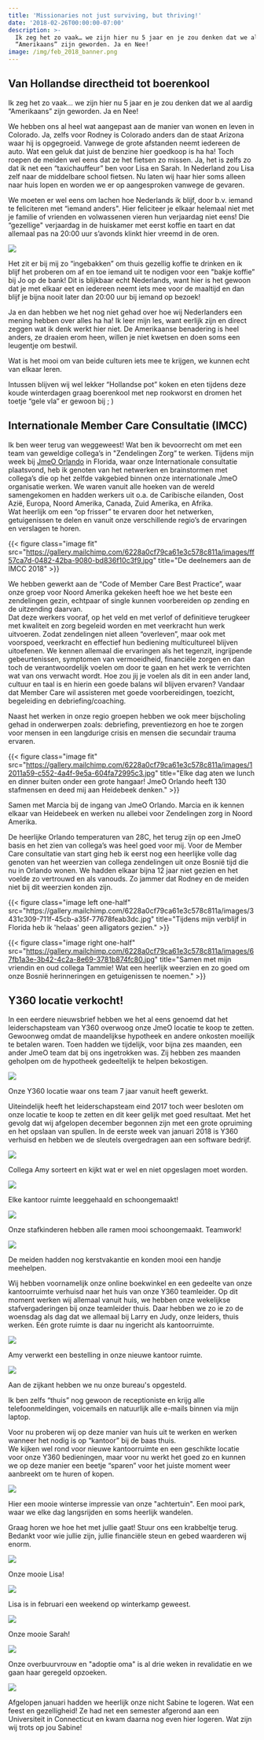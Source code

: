 ```yaml
---
title: 'Missionaries not just surviving, but thriving!'
date: '2018-02-26T00:00:00-07:00'
description: >-
  Ik zeg het zo vaak… we zijn hier nu 5 jaar en je zou denken dat we al aardig
  “Amerikaans” zijn geworden. Ja en Nee! 
image: /img/feb_2018_banner.png
---
```

Van Hollandse directheid tot boerenkool
---------------------------------------

Ik zeg het zo vaak… we zijn hier nu 5 jaar en je zou denken dat we al aardig “Amerikaans” zijn geworden. Ja en Nee!   
  
We hebben ons al heel wat aangepast aan de manier van wonen en leven in Colorado. Ja, zelfs voor Rodney is Colorado anders dan de staat Arizona waar hij is opgegroeid. Vanwege de grote afstanden neemt iedereen de auto. Wat een geluk dat juist de benzine hier goedkoop is ha ha! Toch roepen de meiden wel eens dat ze het fietsen zo missen. Ja, het is zelfs zo dat ik net een “taxichauffeur” ben voor Lisa en Sarah. In Nederland zou Lisa zelf naar de middelbare school fietsen. Nu laten wij haar hier soms alleen naar huis lopen en worden we er op aangesproken vanwege de gevaren.   
  
We moeten er wel eens om lachen hoe Nederlands ik blijf, door b.v. iemand te feliciteren met “iemand anders". Hier feliciteer je elkaar helemaal niet met je familie of vrienden en volwassenen vieren hun verjaardag niet eens! Die “gezellige" verjaardag in de huiskamer met eerst koffie en taart en dat allemaal pas na 20:00 uur s’avonds klinkt hier vreemd in de oren.

<img class="image one-third right" src="/img/coffee-cup.jpg">

Het zit er bij mij zo “ingebakken” om thuis gezellig koffie te drinken en ik blijf het proberen om af en toe iemand uit te nodigen voor een "bakje koffie” bij Jo op de bank! Dit is blijkbaar echt Nederlands, want hier is het gewoon dat je met elkaar eet en iedereen neemt iets mee voor de maaltijd en dan blijf je bijna nooit later dan 20:00 uur bij iemand op bezoek!

Ja en dan hebben we het nog niet gehad over hoe wij Nederlanders een mening hebben over alles ha ha! Ik leer mijn les, want eerlijk zijn en direct zeggen wat ik denk werkt hier niet. De Amerikaanse benadering is heel anders, ze draaien erom heen, willen je niet kwetsen en doen soms een leugentje om bestwil.   
  
Wat is het mooi om van beide culturen iets mee te krijgen, we kunnen echt van elkaar leren.  
  
Intussen blijven wij wel lekker “Hollandse pot” koken en eten tijdens deze koude winterdagen graag boerenkool met nep rookworst en dromen het toetje “gele vla” er gewoon bij ; )

Internationale Member Care Consultatie (IMCC)
---------------------------------------------

Ik ben weer terug van weggeweest! Wat ben ik bevoorrecht om met een team van geweldige collega’s in "Zendelingen Zorg” te werken. Tijdens mijn week bij [JmeO Orlando](http://ywamorlando.com) in Florida, waar onze Internationale consultatie plaatsvond, heb ik genoten van het netwerken en brainstormen met collega’s die op het zelfde vakgebied binnen onze internationale JmeO organisatie werken. We waren vanuit alle hoeken van de wereld samengekomen en hadden werkers uit o.a. de Caribische eilanden, Oost Azië, Europa, Noord Amerika, Canada, Zuid Amerika, en Afrika.   
Wat heerlijk om een “op frisser” te ervaren door het netwerken, getuigenissen te delen en vanuit onze verschillende regio’s de ervaringen en verslagen te horen.

{{< figure class="image fit" src="https://gallery.mailchimp.com/6228a0cf79ca61e3c578c811a/images/ff57ca7d-0482-42ba-9080-bd836f10c3f9.jpg" title="De deelnemers aan de IMCC 2018" >}}

We hebben gewerkt aan de “Code of Member Care Best Practice”, waar onze groep voor Noord Amerika gekeken heeft hoe we het beste een zendelingen gezin, echtpaar of single kunnen voorbereiden op zending en de uitzending daarvan.  
Dat deze werkers vooraf, op het veld en met verlof of definitieve terugkeer met kwaliteit en zorg begeleid worden en met veerkracht hun werk uitvoeren. Zodat zendelingen niet alleen “overleven”, maar ook met voorspoed, veerkracht en effectief hun bediening multicultureel blijven uitoefenen. We kennen allemaal die ervaringen als het tegenzit, ingrijpende gebeurtenissen, symptomen van vermoeidheid, financiële zorgen en dan toch de verantwoordelijk voelen om door te gaan en het werk te verrichten wat van ons verwacht wordt. Hoe zou jij je voelen als dit in een ander land, cultuur en taal is en hierin een goede balans wil blijven ervaren? Vandaar dat Member Care wil assisteren met goede voorbereidingen, toezicht, begeleiding en debriefing/coaching.  
  
Naast het werken in onze regio groepen hebben we ook meer bijscholing gehad in onderwerpen zoals: debriefing, preventiezorg en hoe te zorgen voor mensen in een langdurige crisis en mensen die secundair trauma ervaren.

{{< figure class="image fit" src="https://gallery.mailchimp.com/6228a0cf79ca61e3c578c811a/images/12011a59-c552-4a4f-9e5a-604fa72995c3.jpg" title="Elke dag aten we lunch en dinner buiten onder een grote hangaar! JmeO Orlando heeft 130 stafmensen en deed mij aan Heidebeek denken." >}}

Samen met Marcia bij de ingang van JmeO Orlando. Marcia en ik kennen elkaar van Heidebeek en werken nu allebei voor Zendelingen zorg in Noord Amerika.

De heerlijke Orlando temperaturen van 28C, het terug zijn op een JmeO basis en het zien van collega’s was heel goed voor mij. Voor de Member Care consultatie van start ging heb ik eerst nog een heerlijke volle dag genoten van het weerzien van collega zendelingen uit onze Bosnië tijd die nu in Orlando wonen. We hadden elkaar bijna 12 jaar niet gezien en het voelde zo vertrouwd en als vanouds. Zo jammer dat Rodney en de meiden niet bij dit weerzien konden zijn.

<div class="gallery">
{{< figure class="image left one-half" src="https://gallery.mailchimp.com/6228a0cf79ca61e3c578c811a/images/3431c309-711f-45cb-a35f-77678feab3dc.jpg" title="Tijdens mijn verblijf in Florida heb ik 'helaas' geen alligators gezien." >}}

{{< figure class="image right one-half" src="https://gallery.mailchimp.com/6228a0cf79ca61e3c578c811a/images/67fb1a3e-3b42-4c2a-8e69-3781b874fc80.jpg" title="Samen met mijn vriendin en oud collega Tammie! Wat een heerlijk weerzien en zo goed om onze Bosnië herinneringen en getuigenissen te noemen." >}}

<div class="clearfix"></div>
</div>

Y360 locatie verkocht!
----------------------

In een eerdere nieuwsbrief hebben we het al eens genoemd dat het leiderschapsteam van Y360 overwoog onze JmeO locatie te koop te zetten. Gewoonweg omdat de maandelijkse hypotheek en andere onkosten moeilijk te betalen waren. Toen hadden we tijdelijk, voor bijna zes maanden, een ander JmeO team dat bij ons ingetrokken was. Zij hebben zes maanden geholpen om de hypotheek gedeeltelijk te helpen bekostigen.

![](https://gallery.mailchimp.com/6228a0cf79ca61e3c578c811a/images/4345fa95-5642-4a2c-9c5c-1e5a8732305d.jpg)

Onze Y360 locatie waar ons team 7 jaar vanuit heeft gewerkt.

Uiteindelijk heeft het leiderschapsteam eind 2017 toch weer besloten om onze locatie te koop te zetten en dit keer gelijk met goed resultaat. Met het gevolg dat wij afgelopen december begonnen zijn met een grote opruiming en het opslaan van spullen. In de eerste week van januari 2018 is Y360 verhuisd en hebben we de sleutels overgedragen aan een software bedrijf.

![](https://gallery.mailchimp.com/6228a0cf79ca61e3c578c811a/images/8b7d5dab-2d3d-4ed0-8054-10e9966bc94f.jpg)

Collega Amy sorteert en kijkt wat er wel en niet opgeslagen moet worden.

![](https://gallery.mailchimp.com/6228a0cf79ca61e3c578c811a/images/5ef82999-0fd2-4394-a88a-437bf232aadf.jpg)

Elke kantoor ruimte leeggehaald en schoongemaakt! 

![](https://gallery.mailchimp.com/6228a0cf79ca61e3c578c811a/images/aef12136-ea2d-4041-b7d7-b9a0d53365dc.jpg)

Onze stafkinderen hebben alle ramen mooi schoongemaakt. Teamwork!

![](https://gallery.mailchimp.com/6228a0cf79ca61e3c578c811a/images/b6f41741-3e56-4559-b59c-b3173b004378.jpg)

De meiden hadden nog kerstvakantie en konden mooi een handje meehelpen.

Wij hebben voornamelijk onze online boekwinkel en een gedeelte van onze kantoorruimte verhuisd naar het huis van onze Y360 teamleider. Op dit moment werken wij allemaal vanuit huis, we hebben onze wekelijkse stafvergaderingen bij onze teamleider thuis. Daar hebben we zo ie zo de woensdag als dag dat we allemaal bij Larry en Judy, onze leiders, thuis werken. Eén grote ruimte is daar nu ingericht als kantoorruimte.

![](https://gallery.mailchimp.com/6228a0cf79ca61e3c578c811a/images/b9005210-e47d-468b-9d68-bf0179551947.jpg)

Amy verwerkt een bestelling in onze nieuwe kantoor ruimte.

![](https://gallery.mailchimp.com/6228a0cf79ca61e3c578c811a/images/ec91241d-336f-4494-99be-25481e28111e.jpg)

Aan de zijkant hebben we nu onze bureau's opgesteld.

Ik ben zelfs “thuis” nog gewoon de receptioniste en krijg alle telefoonmeldingen, voicemails en natuurlijk alle e-mails binnen via mijn laptop.   
  
Voor nu proberen wij op deze manier van huis uit te werken en werken wanneer het nodig is op “kantoor” bij de baas thuis.  
We kijken wel rond voor nieuwe kantoorruimte en een geschikte locatie voor onze Y360 bedieningen, maar voor nu werkt het goed zo en kunnen we op deze manier een beetje “sparen” voor het juiste moment weer aanbreekt om te huren of kopen.

 [![](https://gallery.mailchimp.com/6228a0cf79ca61e3c578c811a/images/6521d1ff-a425-43c8-a2f8-320120cce4d7.png)](https://www.facebook.com/KRDONewsChannel13/videos/1841943322523007/) 

Hier een mooie winterse impressie van onze "achtertuin". Een mooi park, waar we elke dag langsrijden en soms heerlijk wandelen.

Graag horen we hoe het met jullie gaat! Stuur ons een krabbeltje terug. Bedankt voor wie jullie zijn, jullie financiële steun en gebed waarderen wij enorm. 

![](https://gallery.mailchimp.com/6228a0cf79ca61e3c578c811a/images/d3a03714-af75-4ef1-99e7-8b0c374b0d20.jpg)

Onze mooie Lisa!

![](https://gallery.mailchimp.com/6228a0cf79ca61e3c578c811a/images/dbe31bcd-cad4-4c9e-9eab-4bd06dce0f71.jpg)

Lisa is in februari een weekend op winterkamp geweest.

![](https://gallery.mailchimp.com/6228a0cf79ca61e3c578c811a/images/a2fe62d7-b9d1-4094-b762-5d133c5d3198.jpg)

Onze mooie Sarah!

![](https://gallery.mailchimp.com/6228a0cf79ca61e3c578c811a/images/f93bddc9-0490-420f-b4b6-277560e7a796.jpg)

Onze overbuurvrouw en "adoptie oma" is al drie weken in revalidatie en we gaan haar geregeld opzoeken.

![](https://gallery.mailchimp.com/6228a0cf79ca61e3c578c811a/images/153565c5-ef3a-42e6-a5b8-19f0f247fb76.jpg)

Afgelopen januari hadden we heerlijk onze nicht Sabine te logeren. Wat een feest en gezelligheid! Ze had net een semester afgerond aan een Universiteit in Connecticut en kwam daarna nog even hier logeren. Wat zijn wij trots op jou Sabine!
